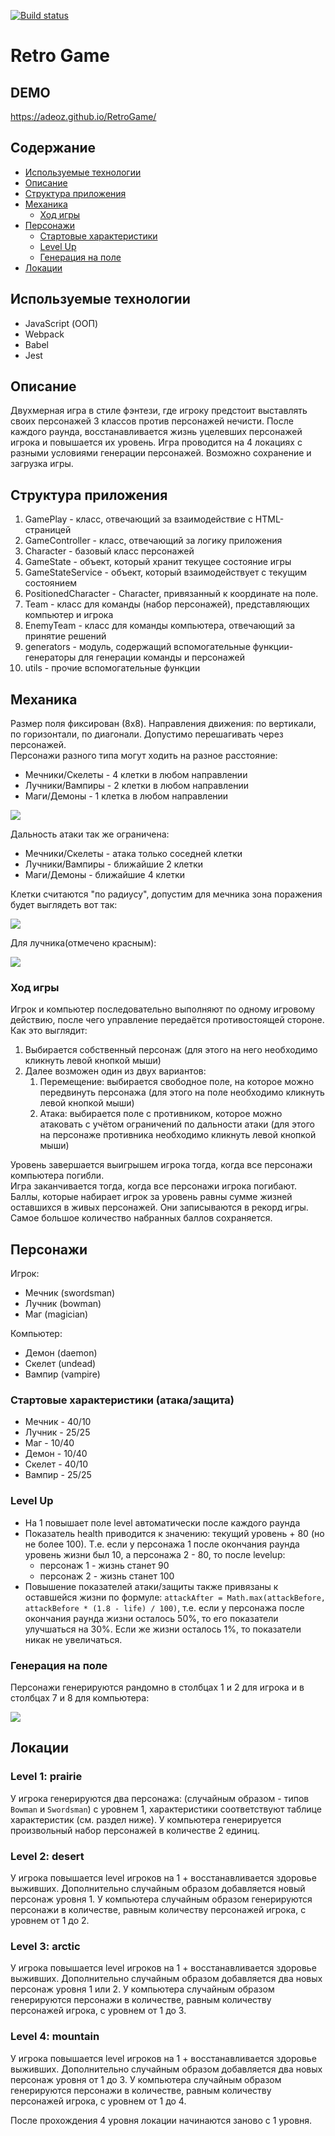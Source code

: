 [![Build status](https://ci.appveyor.com/api/projects/status/ai95wt09ag061ygm?svg=true)](https://ci.appveyor.com/project/ADeoZ/ajs-diploma)

# Retro Game

## DEMO

https://adeoz.github.io/RetroGame/

## Содержание

* [Используемые технологии](#tech)
* [Описание](#descr)
* [Структура приложения](#struct)
* [Механика](#mech)
  * [Ход игры](#progress)
* [Персонажи](#characters)
  * [Стартовые характеристики](#spec)
  * [Level Up](#levelup)
  * [Генерация на поле](#generate)
* [Локации](#locations)

## <a name="tech">Используемые технологии

* JavaScript (ООП)
* Webpack
* Babel
* Jest

## <a name="descr">Описание</a>

Двухмерная игра в стиле фэнтези, где игроку предстоит выставлять своих персонажей 3 классов против персонажей нечисти. После каждого раунда, восстанавливается жизнь уцелевших персонажей игрока и повышается их уровень. Игра проводится на 4 локациях с разными условиями генерации персонажей. Возможно сохранение и загрузка игры.

## <a name="struct">Структура приложения</a>

1. GamePlay - класс, отвечающий за взаимодействие с HTML-страницей
1. GameController - класс, отвечающий за логику приложения
1. Character - базовый класс персонажей
1. GameState - объект, который хранит текущее состояние игры
1. GameStateService - объект, который взаимодействует с текущим состоянием
1. PositionedCharacter - Character, привязанный к координате на поле.
1. Team - класс для команды (набор персонажей), представляющих компьютер и игрока
1. EnemyTeam - класс для команды компьютера, отвечающий за принятие решений
1. generators - модуль, содержащий вспомогательные функции-генераторы для генерации команды и персонажей
1. utils - прочие вспомогательные функции

## <a name="mech">Механика</a>

Размер поля фиксирован (8x8). Направления движения: по вертикали, по горизонтали, по диагонали. Допустимо перешагивать через персонажей.  
Персонажи разного типа могут ходить на разное расстояние:
* Мечники/Скелеты - 4 клетки в любом направлении
* Лучники/Вампиры - 2 клетки в любом направлении
* Маги/Демоны - 1 клетка в любом направлении

![](https://i.imgur.com/yp8vjhL.jpg)

Дальность атаки так же ограничена:
* Мечники/Скелеты - атака только соседней клетки
* Лучники/Вампиры - ближайшие 2 клетки
* Маги/Демоны - ближайшие 4 клетки

Клетки считаются "по радиусу", допустим для мечника зона поражения будет выглядеть вот так:

![](https://i.imgur.com/gJ8DXPU.jpg)

Для лучника(отмечено красным):

![](https://i.imgur.com/rIINaFD.png)

### <a name="progress">Ход игры</a>

Игрок и компьютер последовательно выполняют по одному игровому действию, после чего управление передаётся противостоящей стороне. Как это выглядит:
1. Выбирается собственный персонаж (для этого на него необходимо кликнуть левой кнопкой мыши)
2. Далее возможен один из двух вариантов:
    1. Перемещение: выбирается свободное поле, на которое можно передвинуть персонажа (для этого на поле необходимо кликнуть левой кнопкой мыши)
    2. Атака: выбирается поле с противником, которое можно атаковать с учётом ограничений по дальности атаки (для этого на персонаже противника необходимо кликнуть левой кнопкой мыши)
    
Уровень завершается выигрышем игрока тогда, когда все персонажи компьютера погибли.  
Игра заканчивается тогда, когда все персонажи игрока погибают.  
Баллы, которые набирает игрок за уровень равны сумме жизней оставшихся в живых персонажей. Они записываются в рекорд игры. Самое большое количество набранных баллов сохраняется.

## <a name="characters">Персонажи</a>

Игрок:
* Мечник (swordsman)
* Лучник (bowman)
* Маг (magician)  

Компьютер:  
* Демон (daemon)
* Скелет (undead)
* Вампир (vampire)

### <a name="spec">Стартовые характеристики (атака/защита)</a>

* Мечник - 40/10
* Лучник - 25/25
* Маг - 10/40
* Демон - 10/40
* Скелет - 40/10
* Вампир - 25/25

### <a name="levelup">Level Up</a>

* На 1 повышает поле level автоматически после каждого раунда
* Показатель health приводится к значению: текущий уровень + 80 (но не более 100). Т.е. если у персонажа 1 после окончания раунда уровень жизни был 10, а персонажа 2 - 80, то после levelup:
    * персонаж 1 - жизнь станет 90
    * персонаж 2 - жизнь станет 100
* Повышение показателей атаки/защиты также привязаны к оставшейся жизни по формуле: `attackAfter = Math.max(attackBefore, attackBefore * (1.8 - life) / 100)`, т.е. если у персонажа после окончания раунда жизни осталось 50%, то его показатели улучшаться на 30%. Если же жизни осталось 1%, то показатели никак не увеличаться.

### <a name="generate">Генерация на поле</a>

Персонажи генерируются рандомно в столбцах 1 и 2 для игрока и в столбцах 7 и 8 для компьютера:

![](https://i.imgur.com/XqcV1uW.jpg)

## <a name="locations">Локации</a>

### Level 1: prairie

У игрока генерируются два персонажа: (случайным образом - типов `Bowman` и `Swordsman`) с уровнем 1, характеристики соответствуют таблице характеристик (см. раздел ниже).
У компьютера генерируется произвольный набор персонажей в количестве 2 единиц.

### Level 2: desert

У игрока повышается level игроков на 1 + восстанавливается здоровье выживших. Дополнительно случайным образом добавляется новый персонаж уровня 1.
У компьютера случайным образом генерируются персонажи в количестве, равным количеству персонажей игрока, с уровнем от 1 до 2.

### Level 3: arctic

У игрока повышается level игроков на 1 + восстанавливается здоровье выживших. Дополнительно случайным образом добавляется два новых персонаж уровня 1 или 2.
У компьютера случайным образом генерируются персонажи в количестве, равным количеству персонажей игрока, с уровнем от 1 до 3.

### Level 4: mountain

У игрока повышается level игроков на 1 + восстанавливается здоровье выживших. Дополнительно случайным образом добавляется два новых персонаж уровня от 1 до 3.
У компьютера случайным образом генерируются персонажи в количестве, равным количеству персонажей игрока, с уровнем от 1 до 4.
  
После прохождения 4 уровня локации начинаются заново с 1 уровня.
